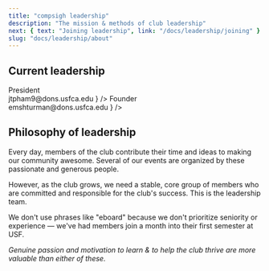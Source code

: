 ```yaml
---
title: "compsigh leadership"
description: "The mission & methods of club leadership"
next: { text: "Joining leadership", link: "/docs/leadership/joining" }
slug: "docs/leadership/about"
---
```


## Current leadership

<Grid columns={2}>
  <Media
    src="/avatars/jet.png"
    title="Jet Pham"
    description={
      <>
        <span>President</span>
        <br />
        <Link href="mailto:jtpham9@dons.usfca.edu">jtpham9@dons.usfca.edu</Link>
      </>
    }
  />
  <Media
    src="/avatars/edward.png"
    title="Edward Shturman"
    description={
      <>
        <span>Founder</span>
        <br />
        <Link href="mailto:emshturman@dons.usfca.edu">emshturman@dons.usfca.edu</Link>
      </>
    }
  />
</Grid>

## Philosophy of leadership

Every day, members of the club contribute their time and ideas to making our community awesome. Several of our events are organized by these passionate and generous people.

However, as the club grows, we need a stable, core group of members who are committed and responsible for the club's success. This is the leadership team.

We don't use phrases like "eboard" because we don't prioritize seniority or experience — we've had members join a month into their first semester at USF.

*Genuine passion and motivation to learn & to help the club thrive are more valuable than either of these.*
